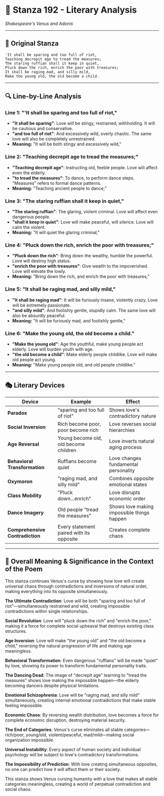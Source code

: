# 🌹 Stanza 192 - Literary Analysis
*Shakespeare's Venus and Adonis*

---

## 📖 Original Stanza
```
'It shall be sparing and too full of riot,
Teaching decrepit age to tread the measures;       
The staring ruffian shall it keep in quiet,
Pluck down the rich, enrich the poor with treasures;
It shall be raging mad, and silly mild,
Make the young old, the old become a child.
```

---

## 🔍 Line-by-Line Analysis

### Line 1: "'It shall be sparing and too full of riot,"
*   **"It shall be sparing"**: Love will be stingy, restrained, withholding. It will be cautious and conservative.
*   **"and too full of riot"**: And excessively wild, overly chaotic. The same love will also be completely unrestrained.
*   **Meaning:** "It will be both stingy and excessively wild,"

### Line 2: "Teaching decrepit age to tread the measures;"
*   **"Teaching decrepit age"**: Instructing old, feeble people. Love will affect even the elderly.
*   **"to tread the measures"**: To dance, to perform dance steps. "Measures" refers to formal dance patterns.
*   **Meaning:** "Teaching ancient people to dance;"

### Line 3: "The staring ruffian shall it keep in quiet,"
*   **"The staring ruffian"**: The glaring, violent criminal. Love will affect even dangerous people.
*   **"shall it keep in quiet"**: Love will make peaceful, will silence. Love will calm the violent.
*   **Meaning:** "It will quiet the glaring criminal,"

### Line 4: "Pluck down the rich, enrich the poor with treasures;"
*   **"Pluck down the rich"**: Bring down the wealthy, humble the powerful. Love will destroy high status.
*   **"enrich the poor with treasures"**: Give wealth to the impoverished. Love will elevate the lowly.
*   **Meaning:** "Bring down the rich, and enrich the poor with treasures;"

### Line 5: "It shall be raging mad, and silly mild,"
*   **"It shall be raging mad"**: It will be furiously insane, violently crazy. Love will be extremely passionate.
*   **"and silly mild"**: And foolishly gentle, stupidly calm. The same love will also be absurdly peaceful.
*   **Meaning:** "It will be furiously mad, and foolishly gentle,"

### Line 6: "Make the young old, the old become a child."
*   **"Make the young old"**: Age the youthful, make young people act elderly. Love will burden youth with age.
*   **"the old become a child"**: Make elderly people childlike. Love will make old people act young.
*   **Meaning:** "Make young people old, and old people childlike."

---

## 🎭 Literary Devices

| Device | Example | Effect |
|--------|---------|--------|
| **Paradox** | "sparing and too full of riot" | Shows love's contradictory nature |
| **Social Inversion** | Rich become poor, poor become rich | Love reverses social hierarchies |
| **Age Reversal** | Young become old, old become children | Love inverts natural aging process |
| **Behavioral Transformation** | Ruffians become quiet | Love changes fundamental personality |
| **Oxymoron** | "raging mad, and silly mild" | Combines opposite emotional states |
| **Class Mobility** | "Pluck down...enrich" | Love disrupts economic order |
| **Dance Imagery** | Old people "tread the measures" | Shows love making impossible things happen |
| **Comprehensive Contradiction** | Every statement paired with its opposite | Creates complete chaos |

---

## 🎯 Overall Meaning & Significance in the Context of the Poem

This stanza continues Venus's curse by showing how love will create universal chaos through contradictions and inversions of natural order, making everything into its opposite simultaneously.

**The Ultimate Contradiction**: Love will be both "sparing and too full of riot"—simultaneously restrained and wild, creating impossible contradictions within single relationships.

**Social Revolution**: Love will "pluck down the rich" and "enrich the poor," making it a force for complete social upheaval that destroys existing class structures.

**Age Inversion**: Love will make "the young old" and "the old become a child," reversing the natural progression of life and making age meaningless.

**Behavioral Transformation**: Even dangerous "ruffians" will be made "quiet" by love, showing its power to transform fundamental personality traits.

**The Dancing Dead**: The image of "decrepit age" learning to "tread the measures" shows love making the impossible happen—the elderly becoming dancers despite physical limitations.

**Emotional Schizophrenia**: Love will be "raging mad, and silly mild" simultaneously, creating internal emotional contradictions that make stable feeling impossible.

**Economic Chaos**: By reversing wealth distribution, love becomes a force for complete economic disruption, destroying material security.

**The End of Categories**: Venus's curse eliminates all stable categories—rich/poor, young/old, violent/peaceful, mad/mild—making social organization impossible.

**Universal Instability**: Every aspect of human society and individual psychology will be subject to love's contradictory transformations.

**The Impossibility of Prediction**: With love creating simultaneous opposites, no one can predict how it will affect them or their society.

This stanza shows Venus cursing humanity with a love that makes all stable categories meaningless, creating a world of perpetual contradiction and social chaos.
